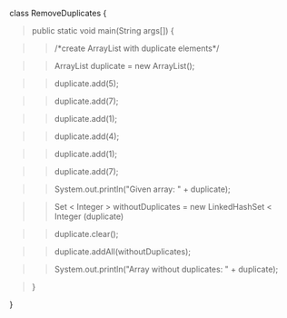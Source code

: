 class RemoveDuplicates {

> public static void main(String args\[\]) {

> > /\*create ArrayList with duplicate elements\*/

> > ArrayList duplicate = new ArrayList();

> > duplicate.add(5);

> > duplicate.add(7);

> > duplicate.add(1);

> > duplicate.add(4);

> > duplicate.add(1);

> > duplicate.add(7);

> > System.out.println(\"Given array: \" + duplicate);

> > Set \< Integer > withoutDuplicates = new LinkedHashSet \< Integer
> (duplicate)

> > duplicate.clear();

> > duplicate.addAll(withoutDuplicates);

> > System.out.println(\"Array without duplicates: \" + duplicate);

> }

}
